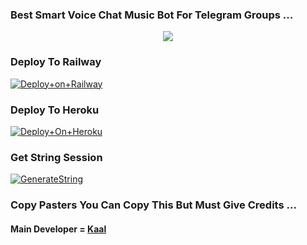 ### Best Smart Voice Chat Music Bot For Telegram Groups ...


<p align="center"><a href="https://t.me/ITS_HEAVEN_KING"><img src="https://telegra.ph/file/de138de8fd880becb9cf1.jpg"></a></p>




### Deploy To Railway

[![Deploy+on+Railway](https://railway.app/button.svg)](https://railway.app/new/template?template=https://github.com/CandyMusic/AlishaMusicPlayer&envs=API_ID,API_HASH,BOT_TOKEN,STRING_SESSION)


### Deploy To Heroku

[![Deploy+On+Heroku](https://www.herokucdn.com/deploy/button.svg)](https://heroku.com/deploy?template=https://github.com/KAAL-TORNADO/KAAL-TORNADO-MUSIC-BOT)



### Get String Session

[![GenerateString](https://img.shields.io/badge/repl.it-generateString-yellowgreen)](https://t.me/KAAL_STRING_BOT)



### Copy Pasters You Can Copy This But Must Give Credits ...

#### Main Developer = [Kaal](https://t.me/ITS_HEAVEN_KING)

